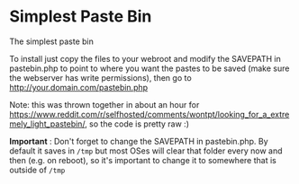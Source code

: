 # Simplest Paste Bin
The simplest paste bin

To install just copy the files to your webroot and modify the SAVEPATH in pastebin.php to point to where you want the pastes to be saved (make sure the webserver has write permissions), then go to http://your.domain.com/pastebin.php

Note: this was thrown together in about an hour for https://www.reddit.com/r/selfhosted/comments/wontpt/looking_for_a_extremely_light_pastebin/, so the code is pretty raw :)

**Important** : Don't forget to change the SAVEPATH in pastebin.php. By default it saves in `/tmp` but most OSes will clear that folder every now and then (e.g. on reboot), so it's important to change it to somewhere that is outside of `/tmp`
